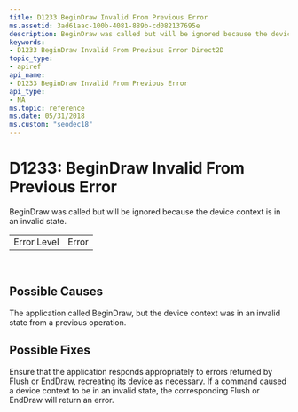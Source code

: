 ```yaml
---
title: D1233 BeginDraw Invalid From Previous Error
ms.assetid: 3ad61aac-100b-4081-889b-cd082137695e
description: BeginDraw was called but will be ignored because the device context is in an invalid state.
keywords:
- D1233 BeginDraw Invalid From Previous Error Direct2D
topic_type:
- apiref
api_name:
- D1233 BeginDraw Invalid From Previous Error
api_type:
- NA
ms.topic: reference
ms.date: 05/31/2018
ms.custom: "seodec18"
---
```


# D1233: BeginDraw Invalid From Previous Error

BeginDraw was called but will be ignored because the device context is in an invalid state.



|             |       |
|-------------|-------|
| Error Level | Error |



 

## Possible Causes

The application called BeginDraw, but the device context was in an invalid state from a previous operation.

## Possible Fixes

Ensure that the application responds appropriately to errors returned by Flush or EndDraw, recreating its device as necessary. If a command caused a device context to be in an invalid state, the corresponding Flush or EndDraw will return an error.

 

 




